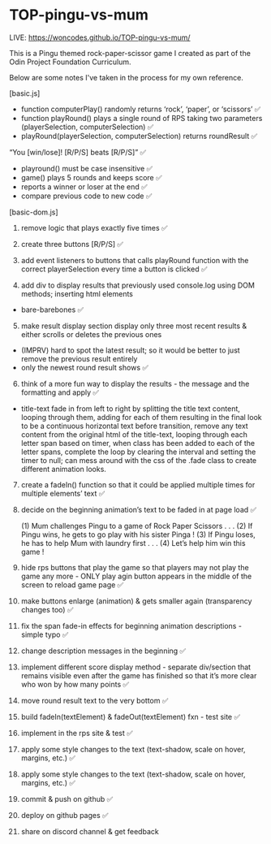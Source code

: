 # TOP-pingu-vs-mum
LIVE: https://woncodes.github.io/TOP-pingu-vs-mum/

This is a Pingu themed rock-paper-scissor game I created as part of the Odin Project Foundation Curriculum.

Below are some notes I've taken in the process for my own reference. 

[basic.js]
- function computerPlay() randomly returns ‘rock’, ‘paper’, or ‘scissors’ ✅
- function playRound() plays a single round of RPS taking two parameters (playerSelection, computerSelection) ✅
- playRound(playerSelection, computerSelection) 
returns roundResult ✅

“You [win/lose]! [R/P/S] beats [R/P/S]” ✅
- playround() must be case insensitive ✅
- game() plays 5 rounds and keeps score ✅
- reports a winner or loser at the end ✅
- compare previous code to new code ✅

[basic-dom.js]

1. remove logic that plays exactly five times ✅

2. create three buttons [R/P/S] ✅

3. add event listeners to buttons that calls playRound function with the correct playerSelection every time a button is clicked ✅

4. add div to display results that previously used console.log using DOM methods; inserting html elements 
- bare-barebones ✅

5. make result display section display only three most recent results & either scrolls or deletes the previous ones 
- (IMPRV) hard to spot the latest result; so it would be better to just remove the previous result entirely 
- only the newest round result shows ✅

6. think of a more fun way to display the results - the message and the formatting and apply ✅
 - title-text fade in from left to right by splitting the title text content, looping through them, 
 adding <span></span> for each of them resulting in the final look to be a continuous horizontal text before transition, 
 remove any text content from the original html of the title-text, looping through each letter span based on timer, 
 when class has been added to each of the letter spans, complete the loop by clearing the interval and setting the timer to null; 
 can mess around with the css of the .fade class to create different animation looks. 

7. create a fadeIn() function so that it could be applied multiple times for multiple elements’ text ✅

8. decide on the beginning animation’s text to be faded in at page load ✅

	(1) Mum challenges Pingu to a game of Rock Paper Scissors . . .
	(2) If Pingu wins, he gets to go play with his sister Pinga !
	(3) If Pingu loses, he has to help Mum with laundry first . . .
	(4) Let’s help him win this game !


9. hide rps buttons that play the game so that players may not play the game any more - 
ONLY play agin button appears in the middle of the screen to reload game page ✅

10. make buttons enlarge (animation) & gets smaller again (transparency changes too) ✅

11. fix the span fade-in effects for beginning animation descriptions - simple typo ✅

12. change description messages in the beginning ✅

13. implement different score display method - separate div/section that remains visible even after the game has 
finished so that it’s more clear who won by how many points ✅

14. move round result text to the very bottom ✅

15. build fadeIn(textElement) & fadeOut(textElement) fxn - test site  ✅

16. implement in the rps site & test ✅

16. apply some style changes to the text (text-shadow, scale on hover, margins, etc.) ✅

16. apply some style changes to the text (text-shadow, scale on hover, margins, etc.) ✅

17. commit & push on github ✅

18. deploy on github pages ✅

19. share on discord channel & get feedback

























